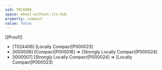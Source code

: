 ```yaml
---
uid: T024409
space: wheel-without-its-hub
property: compact
value: false
---
```

[[Proof]]

* [T024406] [Locally Compact|P000023]
* [I000006] [Compact|P000016] => [Strongly Locally Compact|P000024]
* [I000007] [Strongly Locally Compact|P000024] => [Locally Compact|P000023]

